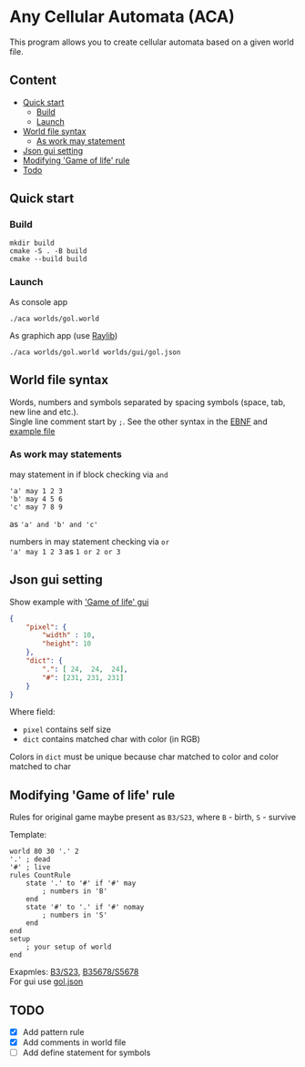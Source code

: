 # Any Cellular Automata (ACA)

This program allows you to create cellular automata based on a given world file.

## Content

- [Quick start](#quick-start)
  - [Build](#build)
  - [Launch](#launch)
- [World file syntax](#world-file-syntax)
  - [As work may statement](#as-work-may-statements)
- [Json gui setting](#json-gui-setting)
- [Modifying 'Game of life' rule](#modifying-game-of-life-rule)
- [Todo](#todo)

## Quick start

### Build

``` console
mkdir build
cmake -S . -B build
cmake --build build
```

### Launch

As console app
``` console
./aca worlds/gol.world
```

As graphich app (use [Raylib](https://github.com/raysan5/raylib))
```
./aca worlds/gol.world worlds/gui/gol.json
```

## World file syntax

Words, numbers and symbols separated by spacing symbols (space, tab, new line and etc.).  
Single line comment start by `;`. See the other syntax in the [EBNF](syntax/world.ebnf) and [example file](syntax/example.txt)

### As work may statements

may statement in if block checking via `and`
```
'a' may 1 2 3
'b' may 4 5 6
'c' may 7 8 9
```
as `'a' and 'b' and 'c'`

numbers in may statement checking via `or`  
`'a' may 1 2 3` as `1 or 2 or 3`

## Json gui setting

Show example with ['Game of life' gui](worlds/gui/gol.json)
``` json
{
    "pixel": {
        "width" : 10,
        "height": 10
    },
    "dict": {
        ".": [ 24,  24,  24],
        "#": [231, 231, 231]
    }
}
```
Where field:
- `pixel` contains self size
- `dict` contains matched char with color (in RGB)

Colors in `dict` must be unique because char matched to color and color matched to char

## Modifying 'Game of life' rule

Rules for original game maybe present as `B3/S23`, where `B` - birth, `S` - survive  

Template:
```
world 80 30 '.' 2
'.' ; dead
'#' ; live
rules CountRule
    state '.' to '#' if '#' may
        ; numbers in 'B'
    end
    state '#' to '.' if '#' nomay
        ; numbers in 'S'
    end
end
setup
    ; your setup of world
end
```

Exapmles: [B3/S23](worlds/gol.world), [B35678/S5678](worlds/diamoeba.world)  
For gui use [gol.json](worlds/gui/gol.json)

## TODO

- [x] Add pattern rule
- [x] Add comments in world file
- [ ] Add define statement for symbols